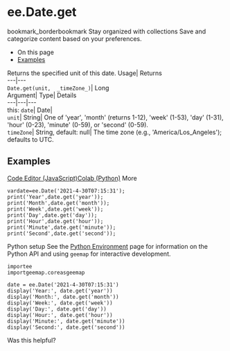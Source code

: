  
#  ee.Date.get
bookmark_borderbookmark Stay organized with collections  Save and categorize content based on your preferences.
  * On this page
  * [Examples](https://developers.google.com/earth-engine/apidocs/ee-date-get#examples)


Returns the specified unit of this date. 
Usage| Returns  
---|---  
`Date.get(unit,  _timeZone_)`| Long  
Argument| Type| Details  
---|---|---  
this: `date`| Date|   
`unit`| String| One of 'year', 'month' (returns 1-12), 'week' (1-53), 'day' (1-31), 'hour' (0-23), 'minute' (0-59), or 'second' (0-59).  
`timeZone`| String, default: null| The time zone (e.g., 'America/Los_Angeles'); defaults to UTC.  
## Examples
[Code Editor (JavaScript)](https://developers.google.com/earth-engine/apidocs/ee-date-get#code-editor-javascript-sample)[Colab (Python)](https://developers.google.com/earth-engine/apidocs/ee-date-get#colab-python-sample) More
```
vardate=ee.Date('2021-4-30T07:15:31');
print('Year',date.get('year'));
print('Month',date.get('month'));
print('Week',date.get('week'));
print('Day',date.get('day'));
print('Hour',date.get('hour'));
print('Minute',date.get('minute'));
print('Second',date.get('second'));
```
Python setup
See the [ Python Environment](https://developers.google.com/earth-engine/guides/python_install) page for information on the Python API and using `geemap` for interactive development.
```
importee
importgeemap.coreasgeemap
```
```
date = ee.Date('2021-4-30T07:15:31')
display('Year:', date.get('year'))
display('Month:', date.get('month'))
display('Week:', date.get('week'))
display('Day:', date.get('day'))
display('Hour:', date.get('hour'))
display('Minute:', date.get('minute'))
display('Second:', date.get('second'))
```

Was this helpful?
